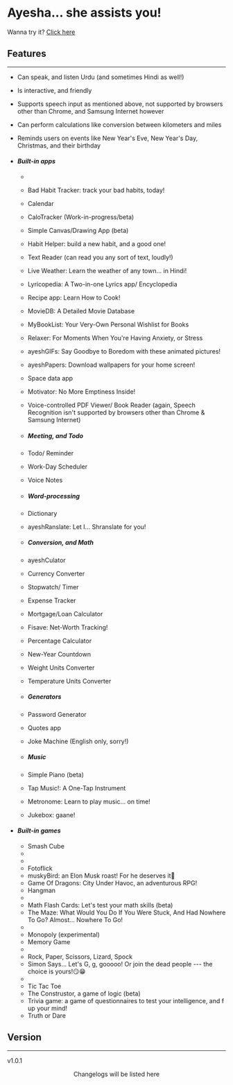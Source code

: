 ﻿# Ayesha... she assists you!

Wanna try it? [Click here](https://abbaskhurram255.github.io/Chatterbox/getting-started/)

## Features

* * *

*   Can speak, and listen Urdu (and sometimes Hindi as well!)
*   Is interactive, and friendly
*   Supports speech input as mentioned above, not supported by browsers other than Chrome, and Samsung Internet however
*   Can perform calculations like conversion between kilometers and miles
*   Reminds users on events like New Year's Eve, New Year's Day, Christmas, and their birthday

*   #### _Built-in apps_

    *   
    *   Bad Habit Tracker: track your bad habits, today!
    *   Calendar
    *   CaloTracker (Work-in-progress/beta)
    *   Simple Canvas/Drawing App (beta)
    *   Habit Helper: build a new habit, and a good one!
    *   Text Reader (can read you any sort of text, loudly!)
    *   Live Weather: Learn the weather of any town... in Hindi!
    *   Lyricopedia: A Two-in-one Lyrics app/ Encyclopedia
    *   Recipe app: Learn How to Cook!
    *   MovieDB: A Detailed Movie Database
    *   MyBookList: Your Very-Own Personal Wishlist for Books  
    *   Relaxer: For Moments When You're Having Anxiety, or Stress
    *   ayeshGIFs: Say Goodbye to Boredom with these animated pictures!
    *   ayeshPapers: Download wallpapers for your home screen!
    *   Space data app
    *   Motivator: No More Emptiness Inside!
    *   Voice-controlled PDF Viewer/ Book Reader (again, Speech Recognition isn't supported by browsers other than Chrome & Samsung Internet)
 
    * ##### Meeting, and Todo
    *   Todo/ Reminder
    *   Work-Day Scheduler
    *   Voice Notes
 
    * ##### Word-processing
    *   Dictionary
    *   ayeshRanslate: Let I... Shranslate for you!
 
    * ##### Conversion, and Math
    *   ayeshCulator
    *   Currency Converter
    *   Stopwatch/ Timer
    *   Expense Tracker
    *   Mortgage/Loan Calculator
    *   Fisave: Net-Worth Tracking!
    *   Percentage Calculator
    *   New-Year Countdown
    *   Weight Units Converter
    *   Temperature Units Converter

    * ##### Generators
    *   Password Generator
    *   Quotes app
    *   Joke Machine (English only, sorry!)
   
    * ##### Music
    *   Simple Piano (beta)
    *   Tap Music!: A One-Tap Instrument
    *   Metronome: Learn to play music... on time!
    *   Jukebox: gaane!
 
*   #### _Built-in games_

    *   Smash Cube
    *   
    *   
    *   Fotoflick
    *   muskyBird: an Elon Musk roast! For he deserves it🤫
    *   Game Of Dragons: City Under Havoc, an adventurous RPG!
    *   Hangman
    *   
    *   Math Flash Cards: Let's test your math skills (beta)
    *   The Maze: What Would You Do If You Were Stuck, And Had Nowhere To Go? Almost... Nowhere To Go!
    *   
    *   Monopoly (experimental)
    *   Memory Game
    *   
    *   Rock, Paper, Scissors, Lizard, Spock
    *   Simon Says... Let's G, g, gooooo! Or join the dead people --- the choice is yours!😏😁
    *   
    *   Tic Tac Toe
    *   The Construstor, a game of logic (beta)
    *   Trivia game: a game of questionnaires to test your intelligence, and f up your mind!
    *   Truth or Dare


## Version

* * *

v1.0.1

<center>Changelogs will be listed here</center>
